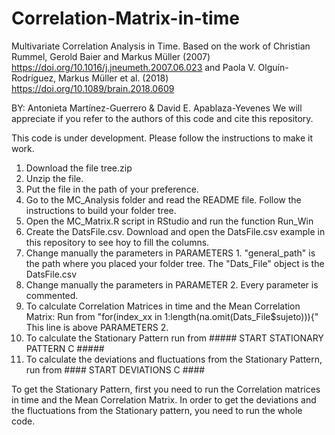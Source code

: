 # Correlation-Matrix-in-time
Multivariate Correlation Analysis in Time. Based on the work of Christian Rummel, Gerold Baier and Markus Müller (2007) https://doi.org/10.1016/j.jneumeth.2007.06.023 and Paola V. Olguín-Rodríguez, Markus Müller et al. (2018) https://doi.org/10.1089/brain.2018.0609


BY: Antonieta Martínez-Guerrero & David E. Apablaza-Yevenes
We will appreciate if you refer to the authors of this code and cite this repository.

This code is under development. Please follow the instructions to make it work.

1. Download the file tree.zip 
2. Unzip the file.
3. Put the file in the path of your preference.
4. Go to the MC_Analysis folder and read the README file. Follow the instructions to build your folder tree.
5. Open the MC_Matrix.R script in RStudio and run the function Run_Win 
6. Create the DatsFile.csv. Download and open the DatsFile.csv example in this repository to see hoy to fill the columns.
7. Change manually the parameters in PARAMETERS 1. "general_path" is the path where you placed your folder tree. The "Dats_File" object is the DatsFile.csv
8. Change manually the parameters in PARAMETER 2. Every parameter is commented.
9. To calculate Correlation Matrices in time and the Mean Correlation Matrix: Run from "for(index_xx in 1:length(na.omit(Dats_File$sujeto))){" This line is above PARAMETERS 2.
10. To calculate the Stationary Pattern run from ##### START STATIONARY PATTERN C #####
11. To calculate the deviations and fluctuations from the Stationary Pattern, run from #### START DEVIATIONS C ####

To get the Stationary Pattern, first you need to run the Correlation matrices in time and the Mean Correlation Matrix. In order to get the deviations and the fluctuations from the Stationary pattern, you need to run the whole code.
